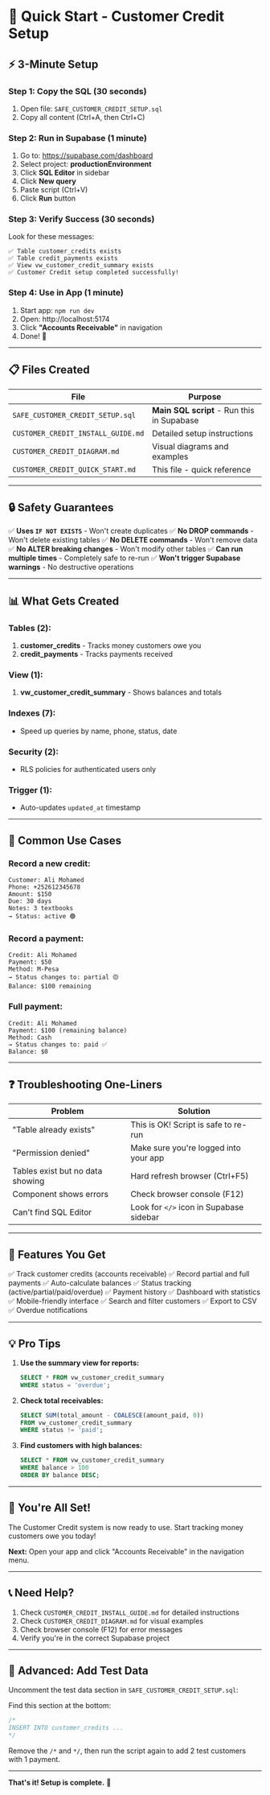 # 🚀 Quick Start - Customer Credit Setup

## ⚡ 3-Minute Setup

### Step 1: Copy the SQL (30 seconds)
1. Open file: `SAFE_CUSTOMER_CREDIT_SETUP.sql`
2. Copy all content (Ctrl+A, then Ctrl+C)

### Step 2: Run in Supabase (1 minute)
1. Go to: https://supabase.com/dashboard
2. Select project: **productionEnvironment**
3. Click **SQL Editor** in sidebar
4. Click **New query**
5. Paste script (Ctrl+V)
6. Click **Run** button

### Step 3: Verify Success (30 seconds)
Look for these messages:
```
✅ Table customer_credits exists
✅ Table credit_payments exists
✅ View vw_customer_credit_summary exists
✅ Customer Credit setup completed successfully!
```

### Step 4: Use in App (1 minute)
1. Start app: `npm run dev`
2. Open: http://localhost:5174
3. Click **"Accounts Receivable"** in navigation
4. Done! 🎉

---

## 📋 Files Created

| File | Purpose |
|------|---------|
| `SAFE_CUSTOMER_CREDIT_SETUP.sql` | **Main SQL script** - Run this in Supabase |
| `CUSTOMER_CREDIT_INSTALL_GUIDE.md` | Detailed setup instructions |
| `CUSTOMER_CREDIT_DIAGRAM.md` | Visual diagrams and examples |
| `CUSTOMER_CREDIT_QUICK_START.md` | This file - quick reference |

---

## 🔒 Safety Guarantees

✅ **Uses `IF NOT EXISTS`** - Won't create duplicates
✅ **No DROP commands** - Won't delete existing tables
✅ **No DELETE commands** - Won't remove data
✅ **No ALTER breaking changes** - Won't modify other tables
✅ **Can run multiple times** - Completely safe to re-run
✅ **Won't trigger Supabase warnings** - No destructive operations

---

## 📊 What Gets Created

### Tables (2):
1. **customer_credits** - Tracks money customers owe you
2. **credit_payments** - Tracks payments received

### View (1):
1. **vw_customer_credit_summary** - Shows balances and totals

### Indexes (7):
- Speed up queries by name, phone, status, date

### Security (2):
- RLS policies for authenticated users only

### Trigger (1):
- Auto-updates `updated_at` timestamp

---

## 🎯 Common Use Cases

### Record a new credit:
```
Customer: Ali Mohamed
Phone: +252612345678
Amount: $150
Due: 30 days
Notes: 3 textbooks
→ Status: active 🟢
```

### Record a payment:
```
Credit: Ali Mohamed
Payment: $50
Method: M-Pesa
→ Status changes to: partial 🟡
Balance: $100 remaining
```

### Full payment:
```
Credit: Ali Mohamed
Payment: $100 (remaining balance)
Method: Cash
→ Status changes to: paid ✅
Balance: $0
```

---

## ❓ Troubleshooting One-Liners

| Problem | Solution |
|---------|----------|
| "Table already exists" | This is OK! Script is safe to re-run |
| "Permission denied" | Make sure you're logged into your app |
| Tables exist but no data showing | Hard refresh browser (Ctrl+F5) |
| Component shows errors | Check browser console (F12) |
| Can't find SQL Editor | Look for `</>` icon in Supabase sidebar |

---

## 📱 Features You Get

✅ Track customer credits (accounts receivable)
✅ Record partial and full payments
✅ Auto-calculate balances
✅ Status tracking (active/partial/paid/overdue)
✅ Payment history
✅ Dashboard with statistics
✅ Mobile-friendly interface
✅ Search and filter customers
✅ Export to CSV
✅ Overdue notifications

---

## 💡 Pro Tips

1. **Use the summary view for reports:**
   ```sql
   SELECT * FROM vw_customer_credit_summary 
   WHERE status = 'overdue';
   ```

2. **Check total receivables:**
   ```sql
   SELECT SUM(total_amount - COALESCE(amount_paid, 0)) 
   FROM vw_customer_credit_summary 
   WHERE status != 'paid';
   ```

3. **Find customers with high balances:**
   ```sql
   SELECT * FROM vw_customer_credit_summary 
   WHERE balance > 100 
   ORDER BY balance DESC;
   ```

---

## 🎉 You're All Set!

The Customer Credit system is now ready to use. Start tracking money customers owe you today!

**Next:** Open your app and click "Accounts Receivable" in the navigation menu.

---

## 📞 Need Help?

1. Check `CUSTOMER_CREDIT_INSTALL_GUIDE.md` for detailed instructions
2. Check `CUSTOMER_CREDIT_DIAGRAM.md` for visual examples
3. Check browser console (F12) for error messages
4. Verify you're in the correct Supabase project

---

## 🔧 Advanced: Add Test Data

Uncomment the test data section in `SAFE_CUSTOMER_CREDIT_SETUP.sql`:

Find this section at the bottom:
```sql
/*
INSERT INTO customer_credits ...
*/
```

Remove the `/*` and `*/`, then run the script again to add 2 test customers with 1 payment.

---

**That's it! Setup is complete.** 🚀
